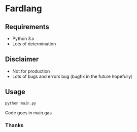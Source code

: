 # Fardlang
## Requirements
- Python 3.x
- Lots of determination

## Disclaimer
- Not for production
- Lots of bugs and errors bug (bugfix in the future hopefully)

## Usage

```haskell
python main.py
```
Code goes in main.gas

### Thanks